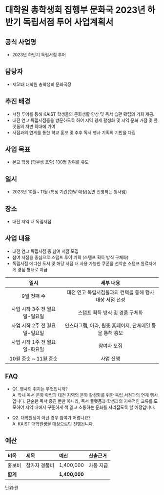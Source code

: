 
대학원 총학생회 집행부 문화국 2023년 하반기 독립서점 투어 사업계획서
===

## 공식 사업명
- 2023년 하반기 독립서점 투어

## 담당자
- 제51대 대학원 총학생회 문화국장

## 추진 배경
- 서점 투어를 통해 KAIST 학생들의 문화생활 향상 및 독서 습관 확립의 기회 제공.
- 대전 연고 독립서점들을 방문하도록 하여 지역 경제 활성화 및 지역 문화 거점 및 플랫폼의 저변 확대에 기여
- 서점과의 연계를 통한 학교 홍보 및 추후 독서 행사 기획의 기반을 다짐

## 사업 목표
- 본교 학생 (학부생 포함) 100명 참여를 유도

## 일시
- 2023년 10월~ 11월 (특정 기간(한달 예정)동안 진행되는 행사임)

## 장소
- 대전 지역 내 독립서점

## 사업 내용
- 대전 연고 독립서점 중 참여 서점 모집
- 참여 서점을 중심으로 스탬프 투어 기획 (스탬프 획득 방식 구체화)
- 독립서점 에디션 도서 및 해당 서점 내 사용 가능한 쿠폰을 선착순 스탬프 완료자에게 경품 형태로 지급 


|  **일시** | **세부 내용** |
|:----------:|:------------:|
|9월 첫째 주 | 대전 연고 독립서점들과의 컨택을 통해 행사 대상 서점 선정 |
|사업 시작 3주 전 월요일-일요일 | 스탬프 획득 방식 및 경품 구체화 |
|사업 시작 2주 전 월요일-일요일 | 인스타그램, 아라, 원총 홈페이지, 단체메일 등을 통해 홍보 |
|사업 시작 1주 전 월요일-화요일 | 참여자 모집 |
|10월 중순 ~ 11월 중순 | 사업 진행 |

## FAQ
- Q1. 행사의 취지는 무엇입니까? <br/> A. 학내 독서 문화 확립과 대전 지역의 문화 활성화를 위한 독립 서점과의 연계 행사입니다. 단순한 독서 증진 뿐만 아니라, 독서 플랫폼과 학생과의 지속적인 교류를 도모하여 지역 내에서 꾸준하게 책 읽고 소통하는 문화를 자리잡도록 할 예정입니다. 

- Q2. 대학원생이 아닌 경우 참여가 어렵나요? <br/> A. KAIST 대학원생을 대상으로만 진행됩니다.


## 예산
|  **비목** |   **세목**   | **예산** | **산출근거** |
|:---------|:-----------|:----------|:----------------|
| 홍보비     | 참가자 경품비 | 1,400,000   | 차등 지급 |
| **합계**     |            | **1,400,000** |           |

단위:원
